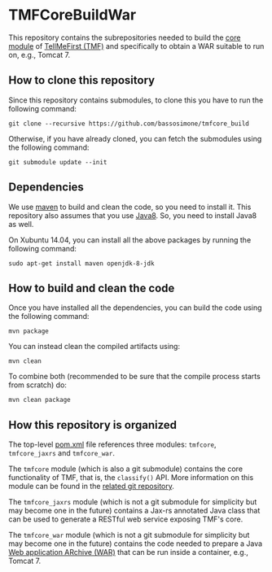 # TMFCoreBuildWar

This repository contains the subrepositories needed to build the
[core module](https://github.com/bassosimone/tmfcore) of
[TellMeFirst (TMF)](http://tellmefirst.polito.it/) and specifically
to obtain a WAR suitable to run on, e.g., Tomcat 7.

## How to clone this repository

Since this repository contains submodules, to clone this you have to
run the following command:

    git clone --recursive https://github.com/bassosimone/tmfcore_build

Otherwise, if you have already cloned, you can fetch the submodules using
the following command:

    git submodule update --init

## Dependencies

We use [maven](http://maven.apache.org/) to build and clean the code,
so you need to install it. This repository also assumes that you use
[Java8](https://jdk8.java.net/). So, you need to install Java8 as well.

On Xubuntu 14.04, you can install all the above packages by running
the following command:

    sudo apt-get install maven openjdk-8-jdk

## How to build and clean the code

Once you have installed all the dependencies, you can build the
code using the following command:

    mvn package

You can instead clean the compiled artifacts using:

    mvn clean

To combine both (recommended to be sure that the compile process
starts from scratch) do:

    mvn clean package

## How this repository is organized

The top-level
[pom.xml](https://github.com/bassosimone/tmfcore_build/blob/master/pom.xml)
file references three modules: `tmfcore`, `tmfcore_jaxrs` and `tmfcore_war`.

The `tmfcore` module (which is also a git submodule) contains the core
functionality of TMF, that is, the `classify()` API. More information on
this module can be found in the [related git
repository](https://github.com/bassosimone/tmfcore).

The `tmfcore_jaxrs` module (which is not a git submodule for simplicity but
may become one in the future) contains a Jax-rs annotated Java class that
can be used to generate a RESTful web service exposing TMF's core.

The `tmfcore_war` module (which is not a git submodule for simplicity but
may become one in the future) contains the code needed to prepare a
Java [Web application ARchive
(WAR)](https://en.wikipedia.org/wiki/WAR_%28file_format%29) that can be
run inside a container, e.g., Tomcat 7.
